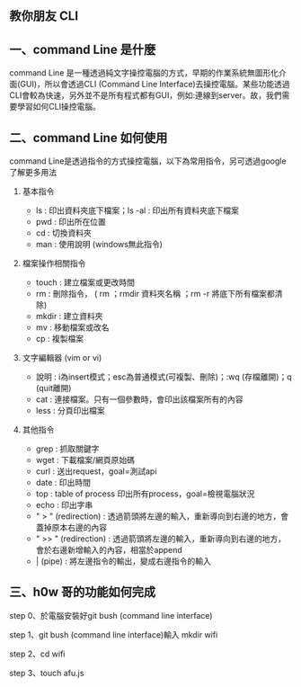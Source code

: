 ## 教你朋友 CLI

## 一、command Line 是什麼

command Line 是一種透過純文字操控電腦的方式，早期的作業系統無圖形化介面(GUI)，所以會透過CLI (Command Line Interface)去操控電腦。某些功能透過CLI會較為快速，另外並不是所有程式都有GUI，例如:連線到server。故，我們需要學習如何CLI操控電腦。

## 二、command Line 如何使用

command Line是透過指令的方式操控電腦，以下為常用指令，另可透過google了解更多用法

1) 基本指令
  
   - ls : 印出資料夾底下檔案；ls -al : 印出所有資料夾底下檔案
   - pwd : 印出所在位置
   - cd : 切換資料夾
   - man : 使用說明 (windows無此指令)

2) 檔案操作相關指令
   - touch : 建立檔案或更改時間
   - rm : 刪除指令， ( rm <file> ；rmdir 資料夾名稱 ；rm -r 將底下所有檔案都清除)
   - mkdir : 建立資料夾
   - mv : 移動檔案或改名
   - cp : 複製檔案
   
3) 文字編輯器 (vim or vi)
   - 說明 : i為insert模式；esc為普通模式(可複製、刪除)；:wq (存檔離開)；q (quit離開)
   - cat : 連接檔案。只有一個參數時，會印出該檔案所有的內容
   - less : 分頁印出檔案

4) 其他指令
   - grep : 抓取關鍵字
   - wget : 下載檔案/網頁原始碼
   - curl : 送出request，goal=測試api
   - date : 印出時間
   - top : table of process 印出所有process，goal=檢視電腦狀況
   - echo : 印出字串
   - " > " (redirection) : 透過箭頭將左邊的輸入，重新導向到右邊的地方，會蓋掉原本右邊的內容
   - " >> "  (redirection) : 透過箭頭將左邊的輸入，重新導向到右邊的地方，會於右邊新增輸入的內容，相當於append
   - | (pipe) : 將左邊指令的輸出，變成右邊指令的輸入

## 三、h0w 哥的功能如何完成

step 0、於電腦安裝好git bush (command line interface)

step 1、git bush (command line interface)輸入 mkdir wifi 

step 2、cd wifi

step 3、touch afu.js

